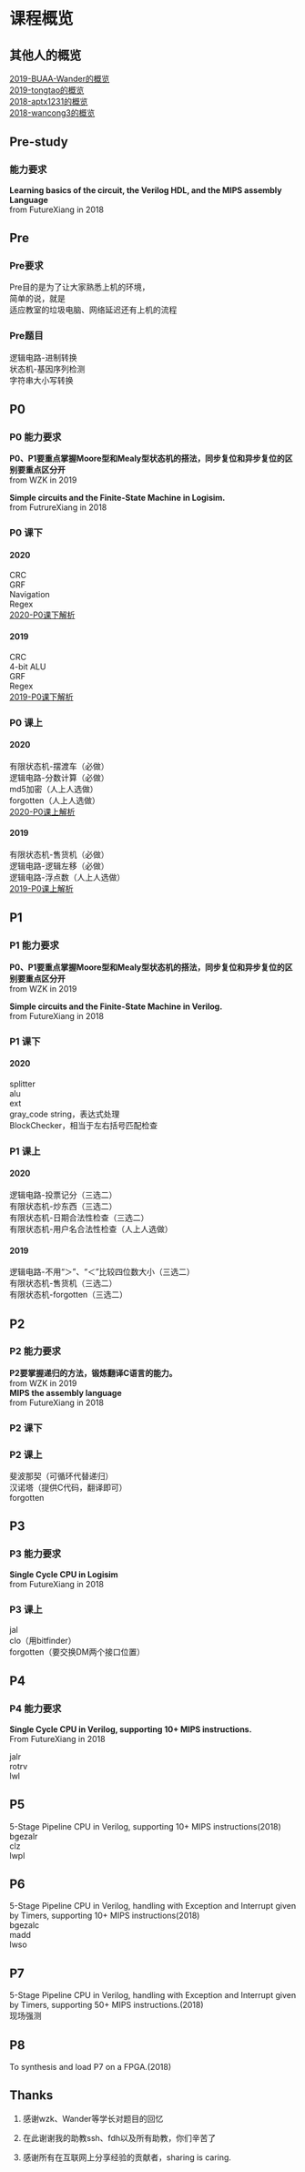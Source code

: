 # 课程概览

## 其他人的概览

[2019-BUAA-Wander的概览](https://www.cnblogs.com/BUAA-Wander/p/11664403.html)  
[2019-tongtao的概览](https://tongtao.me/2020/01/14/%E8%AE%A1%E7%AE%97%E6%9C%BA%E7%BB%84%E6%88%90%E8%AF%BE%E7%A8%8B%E8%AE%BE%E8%AE%A1%E6%80%BB%E7%BB%93/)  
[2018-aptx1231的概览](https://github.com/aptx1231/BUAA_CO/blob/master/README.md)  
[2018-wancong3的概览](https://blog.csdn.net/zhangwancongcsdn/article/details/83894538)  

## Pre-study

### 能力要求

**Learning basics of the circuit, the Verilog HDL, and the MIPS assembly Language**  
from FutureXiang in 2018

## Pre

### Pre要求

Pre目的是为了让大家熟悉上机的环境，  
简单的说，就是  
适应教室的垃圾电脑、网络延迟还有上机的流程  

### Pre题目

逻辑电路-进制转换  
状态机-基因序列检测  
字符串大小写转换

## P0

### P0 能力要求

**P0、P1要重点掌握Moore型和Mealy型状态机的搭法，同步复位和异步复位的区别要重点区分开**  
from WZK in 2019  

**Simple circuits and the Finite-State Machine in Logisim.**  
from FutrureXiang in 2018

### P0 课下

#### 2020

CRC  
GRF  
Navigation  
Regex  
[2020-P0课下解析](https://github.com/rfhits/Computer-Organization-BUAA-2020/tree/main/2-P0/%E8%AF%BE%E4%B8%8B)

#### 2019

CRC  
4-bit ALU  
GRF  
Regex  
[2019-P0课下解析](https://www.cnblogs.com/BUAA-Wander/p/11664403.html)

### P0 课上

#### 2020

有限状态机-摆渡车（必做）  
逻辑电路-分数计算（必做）  
md5加密（人上人选做）  
forgotten（人上人选做）  
[2020-P0课上解析](https://github.com/rfhits/Computer-Organization-BUAA-2020/blob/main/2-P0/%E8%AF%BE%E4%B8%8A/%E5%9B%9E%E5%BF%86.md)

#### 2019

有限状态机-售货机（必做）  
逻辑电路-逻辑左移（必做）  
逻辑电路-浮点数（人上人选做）  
[2019-P0课上解析](https://www.cnblogs.com/BUAA-Wander/p/11664403.html)

## P1

### P1 能力要求

**P0、P1要重点掌握Moore型和Mealy型状态机的搭法，同步复位和异步复位的区别要重点区分开**  
from WZK in 2019  

**Simple circuits and the Finite-State Machine in Verilog.**  
from FutureXiang in 2018  

### P1 课下

#### 2020

splitter  
alu  
ext  
gray_code
string，表达式处理  
BlockChecker，相当于左右括号匹配检查  

### P1 课上

#### 2020

逻辑电路-投票记分（三选二）  
有限状态机-炒东西（三选二）  
有限状态机-日期合法性检查（三选二）  
有限状态机-用户名合法性检查（人上人选做）

#### 2019

逻辑电路-不用“＞”、“＜”比较四位数大小（三选二）  
有限状态机-售货机（三选二）  
有限状态机-forgotten（三选二）

## P2

### P2 能力要求

**P2要掌握递归的方法，锻炼翻译C语言的能力。**  
from WZK in 2019  
**MIPS the assembly language**  
from FutureXiang in 2018  

### P2 课下

### P2 课上

斐波那契（可循环代替递归）  
汉诺塔（提供C代码，翻译即可）  
forgotten  

## P3

### P3 能力要求

**Single Cycle CPU in Logisim**  
from FutureXiang in 2018  

### P3 课上

jal  
clo（用bitfinder）  
forgotten（要交换DM两个接口位置）  

## P4

### P4 能力要求

**Single Cycle CPU in Verilog, supporting 10+ MIPS instructions.**  
From FutureXiang in 2018  

jalr  
rotrv  
lwl  

## P5

5-Stage Pipeline CPU in Verilog, supporting 10+ MIPS instructions(2018)  
bgezalr  
clz  
lwpl  

## P6

 5-Stage Pipeline CPU in Verilog, handling with Exception and Interrupt given by Timers, supporting 10+ MIPS instructions(2018)  
bgezalc  
madd  
lwso  

## P7

5-Stage Pipeline CPU in Verilog, handling with Exception and Interrupt given by Timers, supporting 50+ MIPS instructions.(2018)  
现场强测  

## P8

To synthesis and load P7 on a FPGA.(2018)  

## Thanks

 1. 感谢wzk、Wander等学长对题目的回忆

 2. 在此谢谢我的助教ssh、fdh以及所有助教，你们辛苦了

 3. 感谢所有在互联网上分享经验的贡献者，sharing is caring.
